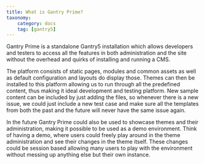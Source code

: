 ```yaml
---
title: What is Gantry Prime?
taxonomy:
    category: docs
    tag: [gantry5]
---
```


Gantry Prime is a standalone Gantry5 installation which allows developers and testers to access all the features in both administration and the site without the overhead and quirks of installing and running a CMS.

The platform consists of static pages, modules and common assets as well as default configuration and layouts do display those. Themes can then be installed to this platform allowing us to run through all the predefined content, thus making it ideal development and testing platform. New sample content can be included by just adding the files, so whenever there is a new issue, we could just include a new test case and make sure all the templates from both the past and the future will never have the same issue again.

In the future Gantry Prime could also be used to showcase themes and their administration, making it possible to be used as a demo environment. Think of having a demo, where users could freely play around in the theme administration and see their changes in the theme itself. These changes could be session based allowing many users to play with the environment without messing up anything else but their own instance.

